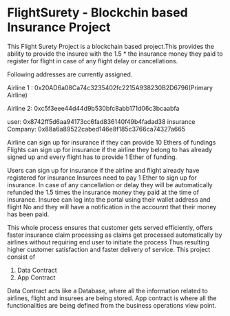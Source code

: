 # FlightSurety - Blockchin based Insurance Project
This Flight Surety Project is a blockchain based project.This provides the ability to provide the insuree with the 1.5 * the insurance money they paid to register for flight in case of any flight delay or cancellations.

Following addresses are currently assigned. 

Airline 1 : 0x20AD6a08Ca74c3235402fc2215A938230B2D6796(Primary Airline)

Airline 2: 0xc5f3eee44d44d9b530bfc8abb171d06c3bcaabfa

user: 0x8742ff5d6aa94173cc6fad836140f49b4fadad38
insurance Company: 0x88a6a89522cabed146e8f185c3766ca74327a665

Airline can sign up for insurance if they can provide 10 Ethers of fundings
Flights can sign up for insurance if the airline they belong to has already signed up 
and every flight has to provide 1 Ether of funding.

Users can sign up for insurance if the airline and flight already have registered for insurance
Insurees need to pay 1 Ether to sign up for insurance.
In case of any cancellation or delay they will be automatically refunded the 1.5 times the insurance money they paid at the time of insurance.
Insuree can log into the portal using their wallet address and flight No and they will have a notification in the accounnt that their money has been paid.

This whole process ensures that customer gets served efficiently, offers faster insurance claim processing as claims get processed automatically by airlines without requiring end user to initiate the process
Thus resulting higher customer satisfaction and faster delivery of service. 
This project consist of 

1. Data Contract 
2. App Contract 

Data Contract acts like a Database, where all the information related to airlines, flight and insurees are being stored.
App contract is where all the functionalities are being defined from the business operations view point.
